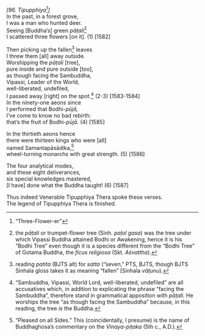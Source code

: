 *\[96. Tipupphiya*[^1]*\]*  
In the past, in a forest grove,  
I was a man who hunted deer.  
Seeing \[Buddha’s\] green *pāṭali*[^2]  
I scattered three flowers \[on it\]. (1) \[1582\]

Then picking up the fallen[^3] leaves  
I threw them \[all\] away outside.  
Worshipping the *pāṭali* \[tree\],  
pure inside and pure outside \[too\],  
as though facing the Sambuddha,  
Vipassi, Leader of the World,  
well-liberated, undefiled,  
I passed away \[right\] on the spot.[^4] (2-3) \[1583-1584\]  
In the ninety-one aeons since  
I performed that Bodhi-*pūjā,*  
I’ve come to know no bad rebirth:  
that’s the fruit of Bodhi-*pūjā.* (4) \[1585\]

In the thirtieth aeons hence  
there were thirteen kings who were \[all\]  
named Samantapāsādika,[^5]  
wheel-turning monarchs with great strength. (5) \[1586\]

The four analytical modes,  
and these eight deliverances,  
six special knowledges mastered,  
\[I have\] done what the Buddha taught! (6) \[1587\]

Thus indeed Venerable Tipupphiya Thera spoke these verses.  
The legend of Tipupphiya Thera is finished.

[^1]: “Three-Flower-er”

[^2]: the *pāṭali* or trumpet-flower tree (Sinh. *paḷol gasa*) was the
    tree under which Vipassi Buddha attained Bodhi or Awakening, hence
    it is his “Bodhi Tree” even though it is a species different from
    the “Bodhi Tree” of Gotama Buddha, the *ficus religiosa* (Skt.
    *Aśvattha*).

[^3]: reading *patita* (BJTS alt) for *satta* (“seven,” PTS, BJTS,
    though BJTS Sinhala gloss takes it as meaning “fallen” \[Sinhala
    *väṭunu*).

[^4]: “Sambuddha, Vipassi, World Lord, well-liberated, undefiled” are
    all accusatives which, in addition to explicating the phrase “facing
    the Sambuddha”, therefore stand in grammatical apposition with
    *pāṭali.* He worships the tree “as though facing the Sambuddha”
    because, in this reading, the tree *is* the Buddha.

[^5]: “Pleased on all Sides.” This (coincidentally, I presume) is the
    name of Buddhaghosa’s commentary on the *Vinaya-piṭaka* (5th c.,
    A.D.).
